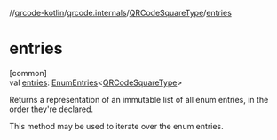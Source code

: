 //[qrcode-kotlin](../../../index.md)/[qrcode.internals](../index.md)/[QRCodeSquareType](index.md)/[entries](entries.md)

# entries

[common]\
val [entries](entries.md): [EnumEntries](https://kotlinlang.org/api/latest/jvm/stdlib/kotlin.enums/-enum-entries/index.html)&lt;[QRCodeSquareType](index.md)&gt;

Returns a representation of an immutable list of all enum entries, in the order they're declared.

This method may be used to iterate over the enum entries.
